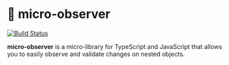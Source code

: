 # 🔎 micro-observer
[![Build Status](https://travis-ci.org/tannerntannern/micro-observer.svg?branch=master)](https://travis-ci.org/tannerntannern/micro-observer)

**micro-observer** is a micro-library for TypeScript and JavaScript that allows you to
easily observe and validate changes on nested objects.
